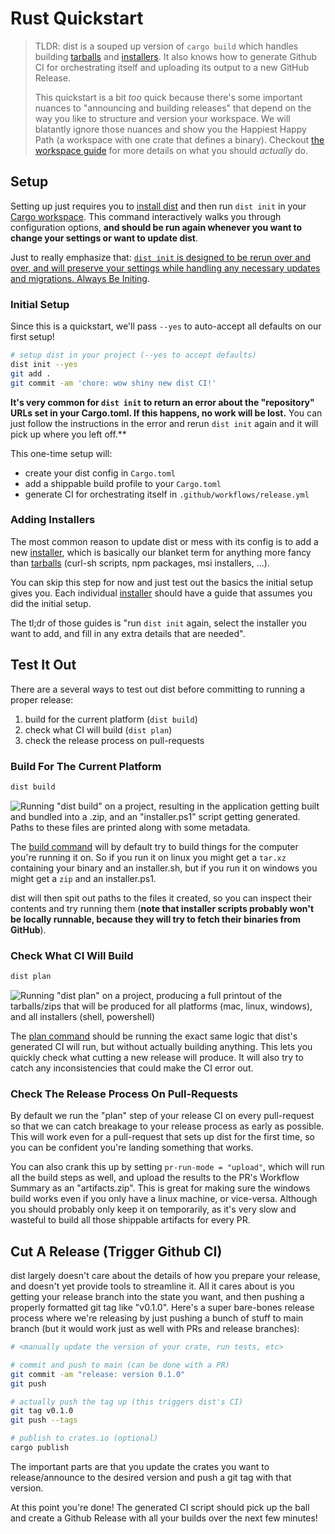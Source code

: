 # Rust Quickstart

<!-- toc -->

> TLDR: dist is a souped up version of `cargo build` which handles building [tarballs][] and [installers][installer]. It also knows how to generate Github CI for orchestrating itself and uploading its output to a new GitHub Release.
>
> This quickstart is a bit *too* quick because there's some important nuances to "announcing and building releases" that depend on the way you like to structure and version your workspace. We will blatantly ignore those nuances and show you the Happiest Happy Path (a workspace with one crate that defines a binary). Checkout [the workspace guide][guide] for more details on what you should *actually* do.



## Setup

Setting up just requires you to [install dist][install] and then run `dist init` in your [Cargo workspace][workspace]. This command interactively walks you through configuration options, **and should be run again whenever you want to change your settings or want to update dist**.

Just to really emphasize that: [`dist init` is designed to be rerun over and over, and will preserve your settings while handling any necessary updates and migrations. Always Be Initing](../updating.md).



### Initial Setup

Since this is a quickstart, we'll pass `--yes` to auto-accept all defaults on our first setup!

```sh
# setup dist in your project (--yes to accept defaults)
dist init --yes
git add .
git commit -am 'chore: wow shiny new dist CI!'
```

**It's very common for `dist init` to return an error about the "repository" URLs set in your Cargo.toml. If this happens, no work will be lost.** You can just follow the instructions in the error and rerun `dist init` again and it will pick up where you left off.**

This one-time setup will:

* create your dist config in `Cargo.toml`
* add a shippable build profile to your `Cargo.toml`
* generate CI for orchestrating itself in `.github/workflows/release.yml`


### Adding Installers

The most common reason to update dist or mess with its config is to add a new [installer][], which is basically our blanket term for anything more fancy than [tarballs][] (curl-sh scripts, npm packages, msi installers, ...).

You can skip this step for now and just test out the basics the initial setup gives you. Each individual [installer][] should have a guide that assumes you did the initial setup.

The tl;dr of those guides is "run `dist init` again, select the installer you want to add, and fill in any extra details that are needed".



## Test It Out

There are a several ways to test out dist before committing to running a proper release:

1. build for the current platform (`dist build`)
2. check what CI will build (`dist plan`)
3. check the release process on pull-requests




### Build For The Current Platform

```sh
dist build
```

![Running "dist build" on a project, resulting in the application getting built and bundled into a .zip, and an "installer.ps1" script getting generated. Paths to these files are printed along with some metadata.][quickstart-build]

The [build command][build] will by default try to build things for the computer you're running it on. So if you run it on linux you might get a `tar.xz` containing your binary and an installer.sh, but if you run it on windows you might get a `zip` and an installer.ps1.

dist will then spit out paths to the files it created, so you can inspect their contents and try running them (**note that installer scripts probably won't be locally runnable, because they will try to fetch their binaries from GitHub**).





### Check What CI Will Build

```sh
dist plan
```

![Running "dist plan" on a project, producing a full printout of the tarballs/zips that will be produced for all platforms (mac, linux, windows), and all installers (shell, powershell)][quickstart-plan]

The [plan command][plan] should be running the exact same logic that dist's generated CI will run, but without actually building anything. This lets you quickly check what cutting a new release will produce. It will also try to catch any inconsistencies that could make the CI error out.




### Check The Release Process On Pull-Requests

By default we run the "plan" step of your release CI on every pull-request so that we can catch breakage to your release process as early as possible. This will work even for a pull-request that sets up dist for the first time, so you can be confident you're landing something that works.

You can also crank this up by setting `pr-run-mode = "upload"`, which will run all the build steps as well, and upload the results to the PR's Workflow Summary as an "artifacts.zip". This is great for making sure the windows build works even if you only have a linux machine, or vice-versa. Although you should probably only keep it on temporarily, as it's very slow and wasteful to build all those shippable artifacts for every PR.



## Cut A Release (Trigger Github CI)

dist largely doesn't care about the details of how you prepare your release, and doesn't yet provide tools to streamline it. All it cares about is you getting your release branch into the state you want, and then pushing a properly formatted git tag like "v0.1.0". Here's a super bare-bones release process where we're releasing by just pushing a bunch of stuff to main branch (but it would work just as well with PRs and release branches):

```sh
# <manually update the version of your crate, run tests, etc>

# commit and push to main (can be done with a PR)
git commit -am "release: version 0.1.0"
git push

# actually push the tag up (this triggers dist's CI)
git tag v0.1.0
git push --tags

# publish to crates.io (optional)
cargo publish
```

The important parts are that you update the crates you want to release/announce to the desired version and push a git tag with that version.

At this point you're done! The generated CI script should pick up the ball and create a Github Release with all your builds over the next few minutes!




[quickstart-build]: ../img/quickstart-build.png
[quickstart-plan]: ../img/quickstart-plan.png

[guide]: ../workspaces/index.md
[install]: ../install.md
[cargo-release-guide]: ../workspaces/cargo-release-guide.md
[artifact-modes]: ../reference/concepts.md#artifact-modes-selecting-artifacts
[installer]: ../installers/index.md
[tarballs]: ../artifacts/archives.md
[build]: ../reference/cli.md#cargo-dist-build
[plan]: ../reference/cli.md#cargo-dist-plan

[cargo-release]: https://github.com/crate-ci/cargo-release
[workspace]: https://doc.rust-lang.org/cargo/reference/workspaces.html
